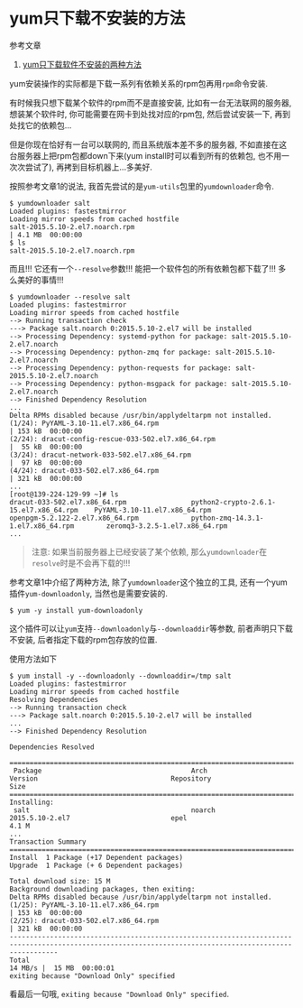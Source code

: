 # yum只下载不安装的方法

参考文章

1. [yum只下载软件不安装的两种方法](http://www.linuxidc.com/Linux/2012-06/62664.htm)

yum安装操作的实际都是下载一系列有依赖关系的rpm包再用`rpm`命令安装. 

有时候我只想下载某个软件的rpm而不是直接安装, 比如有一台无法联网的服务器, 想装某个软件时, 你可能需要在网卡到处找对应的rpm包, 然后尝试安装一下, 再到处找它的依赖包...

但是你现在恰好有一台可以联网的, 而且系统版本差不多的服务器, 不如直接在这台服务器上把rpm包都down下来(yum install时可以看到所有的依赖包, 也不用一次次尝试了), 再拷到目标机器上...多美好.

按照参考文章1的说法, 我首先尝试的是`yum-utils`包里的`yumdownloader`命令.

```
$ yumdownloader salt
Loaded plugins: fastestmirror
Loading mirror speeds from cached hostfile
salt-2015.5.10-2.el7.noarch.rpm                                                                                                  | 4.1 MB  00:00:00     
$ ls
salt-2015.5.10-2.el7.noarch.rpm
```

而且!!! 它还有一个`--resolve`参数!!! 能把一个软件包的所有依赖包都下载了!!! 多么美好的事情!!!

```
$ yumdownloader --resolve salt
Loaded plugins: fastestmirror
Loading mirror speeds from cached hostfile
--> Running transaction check
---> Package salt.noarch 0:2015.5.10-2.el7 will be installed
--> Processing Dependency: systemd-python for package: salt-2015.5.10-2.el7.noarch
--> Processing Dependency: python-zmq for package: salt-2015.5.10-2.el7.noarch
--> Processing Dependency: python-requests for package: salt-2015.5.10-2.el7.noarch
--> Processing Dependency: python-msgpack for package: salt-2015.5.10-2.el7.noarch
--> Finished Dependency Resolution
...
Delta RPMs disabled because /usr/bin/applydeltarpm not installed.
(1/24): PyYAML-3.10-11.el7.x86_64.rpm                                                                                            | 153 kB  00:00:00     
(2/24): dracut-config-rescue-033-502.el7.x86_64.rpm                                                                              |  55 kB  00:00:00     
(3/24): dracut-network-033-502.el7.x86_64.rpm                                                                                    |  97 kB  00:00:00     
(4/24): dracut-033-502.el7.x86_64.rpm                                                                                            | 321 kB  00:00:00      
...
[root@139-224-129-99 ~]# ls
dracut-033-502.el7.x86_64.rpm                python2-crypto-2.6.1-15.el7.x86_64.rpm    PyYAML-3.10-11.el7.x86_64.rpm
openpgm-5.2.122-2.el7.x86_64.rpm             python-zmq-14.3.1-1.el7.x86_64.rpm        zeromq3-3.2.5-1.el7.x86_64.rpm
...
```

> 注意: 如果当前服务器上已经安装了某个依赖, 那么`yumdownloader`在`resolve`时是不会再下载的!!!

参考文章1中介绍了两种方法, 除了`yumdownloader`这个独立的工具, 还有一个yum插件`yum-downloadonly`, 当然也是需要安装的.

```
$ yum -y install yum-downloadonly
```

这个插件可以让`yum`支持`--downloadonly`与`--downloaddir`等参数, 前者声明只下载不安装, 后者指定下载的rpm包存放的位置.

使用方法如下

```
$ yum install -y --downloadonly --downloaddir=/tmp salt
Loaded plugins: fastestmirror
Loading mirror speeds from cached hostfile
Resolving Dependencies
--> Running transaction check
---> Package salt.noarch 0:2015.5.10-2.el7 will be installed
...
--> Finished Dependency Resolution

Dependencies Resolved

========================================================================================================================================================
 Package                                     Arch                          Version                                 Repository                      Size
========================================================================================================================================================
Installing:
 salt                                        noarch                        2015.5.10-2.el7                         epel                           4.1 M
...
Transaction Summary
========================================================================================================================================================
Install  1 Package (+17 Dependent packages)
Upgrade  1 Package (+ 6 Dependent packages)

Total download size: 15 M
Background downloading packages, then exiting:
Delta RPMs disabled because /usr/bin/applydeltarpm not installed.
(1/25): PyYAML-3.10-11.el7.x86_64.rpm                                                                                            | 153 kB  00:00:00     
(2/25): dracut-033-502.el7.x86_64.rpm                                                                                            | 321 kB  00:00:00       
--------------------------------------------------------------------------------------------------------------------------------------------------------
Total                                                                                                                    14 MB/s |  15 MB  00:00:01     
exiting because "Download Only" specified
```

看最后一句哦, `exiting because "Download Only" specified`.